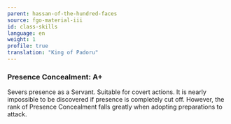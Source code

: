 ```yaml
---
parent: hassan-of-the-hundred-faces
source: fgo-material-iii
id: class-skills
language: en
weight: 1
profile: true
translation: "King of Padoru"
---
```


### Presence Concealment: A+

Severs presence as a Servant. Suitable for covert actions.
It is nearly impossible to be discovered if presence is completely cut off.
However, the rank of Presence Concealment falls greatly when adopting preparations to attack.
